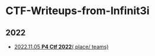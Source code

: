 # CTF-Writeups-from-Infinit3i

## 2022
* [2022.11.05 **P4 Ctf 2022**( place/ teams)](2022-01-29-insomnihack)
